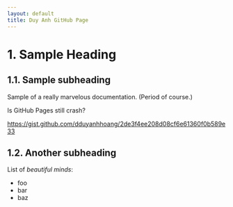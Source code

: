 ```yaml
---
layout: default
title: Duy Anh GitHub Page
---
```


# 1. Sample Heading

## 1.1. Sample subheading

Sample of a really marvelous documentation. (Period of course.)

Is GitHub Pages still crash?

https://gist.github.com/dduyanhhoang/2de3f4ee208d08cf6e61360f0b589e33

## 1.2. Another subheading

List of _beautiful minds_:
- foo
- bar
- baz